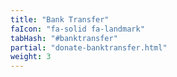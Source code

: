 ```yaml
---
title: "Bank Transfer"
faIcon: "fa-solid fa-landmark"
tabHash: "#banktransfer"
partial: "donate-banktransfer.html"
weight: 3
---
```

